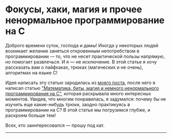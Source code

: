 # Фокусы, хаки, магия и прочее ненормальное программирование на C
Доброго времени суток, господа и дамы! Иногда у некоторых людей возникает желание заняться откровенным непотребством в программировании — то, что не несет практической пользы напрямую, но помогает развлечься. И я — не исключение. В этой статье я хочу рассказать вам о лайфхаках, трюках (магических и не очень), алгоритмах на языке C!

Идея написать эту статью зародилась из [моего поста](https://habr.com/ru/post/929236/), после него я написал статью ["Математика, биты, магия и немного ненормального программирования на C"](https://habr.com/ru/companies/timeweb/articles/935728/), которая раскрывала много интересных моментов. Увидев, что многим понравилась, я задумался: почему бы не изучить еще какие-нибудь трюки, заодно практикуясь в программировании на C? В этой статье мы погрузимся глубже, и раскроем больше тем!

Всех, кто заинтересовался — прошу под кат.

---


